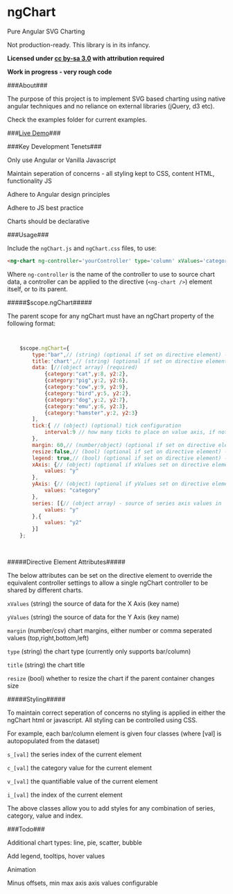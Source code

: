 ngChart
==========

Pure Angular SVG Charting

Not production-ready. This library is in its infancy.

**Licensed under [cc by-sa 3.0](http://creativecommons.org/licenses/by-sa/3.0/) with attribution required**

**Work in progress - very rough code**


###About###

The purpose of this project is to implement SVG based charting using native angular techniques and no reliance on external libraries (jQuery, d3 etc).

Check the examples folder for current examples. 

###[Live Demo](https://rawgit.com/sw4/ngChart/master/examples/example.html)###

###Key Development Tenets###

Only use Angular or Vanilla Javascript

Maintain seperation of concerns - all styling kept to CSS, content HTML, functionality JS

Adhere to Angular design principles

Adhere to JS best practice

Charts should be declarative

###Usage###

Include the `ngChart.js` and `ngChart.css` files, to use:

```html
<ng-chart ng-controller='yourController' type='column' xValues='category' yValues='y' resize='true'></ng-chart>
```

Where `ng-controller` is the name of the controller to use to source chart data, a controller can be applied to the directive (`<ng-chart />`) element itself, or to its parent.


#####$scope.ngChart#####

The parent scope for any ngChart must have an ngChart property of the following format:

```javascript


    $scope.ngChart={
        type:"bar",// (string) (optional if set on directive element) - chart type (bar/column)
        title:'chart',// (string) (optional if set on directive element) - chart title
        data: [//(object array) (required)
            {category:"cat",y:8, y2:2},
            {category:"pig",y:2, y2:6},
            {category:"cow",y:9, y2:9},
            {category:"bird",y:5, y2:2},
            {category:"dog",y:2, y2:7},
            {category:"emu",y:6, y2:3},
            {category:"hamster",y:2, y2:3}
        ],
        tick:{ // (object) (optional) tick configuration
            interval:9 // how many ticks to place on value axis, if not specified- calculated automatically given available space
        },
        margin: 60,// (number/object) (optional if set on directive element) - chart margins, can be number or object (top, right, bottom, left)
        resize:false,// (bool) (optional if set on directive element) - chart automatically resize on parent element resize
        legend: true,// (bool) (optional if set on directive element) - show chart legend
        xAxis: {// (object) (optional if xValues set on directive element) - source of x axis values in 'data'
            values: "y"
        },
        yAxis: {// (object) (optional if yValues set on directive element) - source of y axis values in 'data'
            values: "category"
        },
        series: [{// (object array) - source of series axis values in 'data'
            values: "y"
        },{
            values: "y2"
        }]
    };
    
    
```

#####Directive Element Attributes#####

The below attributes can be set on the directive element to override the equivalent controller settings to allow a single ngChart controller to be shared by different charts.

`xValues` (string) the source of data for the X Axis (key name)

`yValues` (string) the source of data for the Y Axis (key name)

`margin` (number/csv) chart margins, either number or comma seperated values (top,right,bottom,left)

`type` (string) the chart type (currently only supports bar/column)

`title` (string) the chart title

`resize` (bool) whether to resize the chart if the parent container changes size


#####Styling#####

To maintain correct seperation of concerns no styling is applied in either the ngChart html or javascript. All styling can be controlled using CSS.

For example, each bar/column element is given four classes (where [val] is autopopulated from the dataset)

`s_[val]`  the series index of the current element

`c_[val]`  the category value for the current element

`v_[val]`  the quantifiable value of the current element

`i_[val]`  the index of the current element

The above classes allow you to add styles for any combination of series, category, value and index.

###Todo###

Additional chart types: line, pie, scatter, bubble

Add legend, tooltips, hover values

Animation

Minus offsets, min max axis axis values configurable


